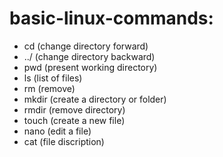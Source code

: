 # basic-linux-commands:
- cd (change directory forward)
- ../ (change directory backward)
- pwd (present working directory)
- ls (list of files)
- rm (remove)
- mkdir (create a directory or folder)
- rmdir (remove directory)
- touch (create a new file)
- nano (edit a file)
- cat (file discription)
 
